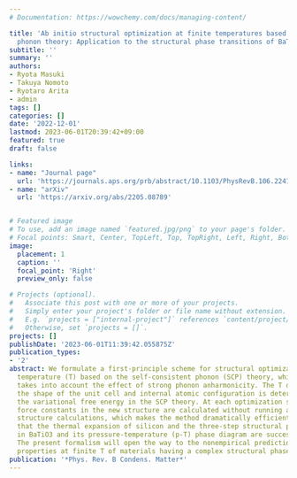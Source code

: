 ```yaml
---
# Documentation: https://wowchemy.com/docs/managing-content/

title: 'Ab initio structural optimization at finite temperatures based on anharmonic
  phonon theory: Application to the structural phase transitions of BaTiO$_3$'
subtitle: ''
summary: ''
authors:
- Ryota Masuki
- Takuya Nomoto
- Ryotaro Arita
- admin
tags: []
categories: []
date: '2022-12-01'
lastmod: 2023-06-01T20:39:42+09:00
featured: true
draft: false

links:
- name: "Journal page"
  url: 'https://journals.aps.org/prb/abstract/10.1103/PhysRevB.106.224104'
- name: "arXiv"
  url: 'https://arxiv.org/abs/2205.08789'


# Featured image
# To use, add an image named `featured.jpg/png` to your page's folder.
# Focal points: Smart, Center, TopLeft, Top, TopRight, Left, Right, BottomLeft, Bottom, BottomRight.
image:
  placement: 1
  caption: ''
  focal_point: 'Right'
  preview_only: false

# Projects (optional).
#   Associate this post with one or more of your projects.
#   Simply enter your project's folder or file name without extension.
#   E.g. `projects = ["internal-project"]` references `content/project/deep-learning/index.md`.
#   Otherwise, set `projects = []`.
projects: []
publishDate: '2023-06-01T11:39:42.055875Z'
publication_types:
- '2'
abstract: We formulate a first-principle scheme for structural optimization at finite
  temperature (T) based on the self-consistent phonon (SCP) theory, which accurately
  takes into account the effect of strong phonon anharmonicity. The T dependence of
  the shape of the unit cell and internal atomic configuration is determined by minimizing
  the variational free energy in the SCP theory. At each optimization step, the interatomic
  force constants in the new structure are calculated without running additional electronic
  structure calculations, which makes the method dramatically efficient. We demonstrate
  that the thermal expansion of silicon and the three-step structural phase transitions
  in BaTiO3 and its pressure-temperature (p-T) phase diagram are successfully reproduced.
  The present formalism will open the way to the nonempirical prediction of physical
  properties at finite T of materials having a complex structural phase diagram.
publication: '*Phys. Rev. B Condens. Matter*'
---
```

